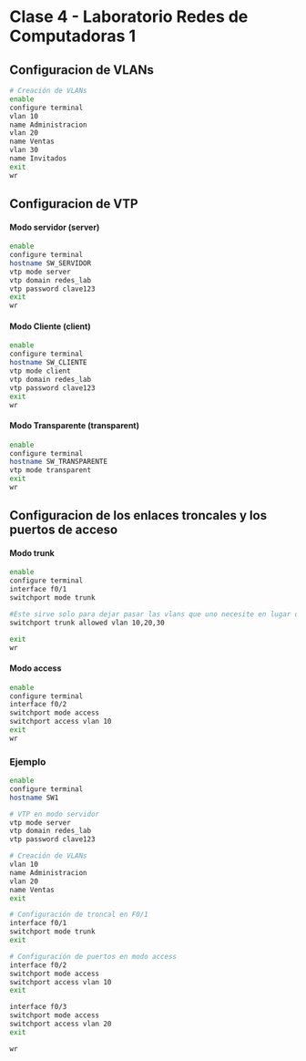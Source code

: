 # Clase 4 - Laboratorio Redes de Computadoras 1

## Configuracion de VLANs
```sh
# Creación de VLANs
enable
configure terminal
vlan 10
name Administracion
vlan 20
name Ventas
vlan 30
name Invitados
exit
wr
```

## Configuracion de VTP

#### Modo servidor (server)
```sh
enable
configure terminal
hostname SW_SERVIDOR
vtp mode server
vtp domain redes_lab
vtp password clave123
exit
wr

```

#### Modo Cliente (client)
```sh
enable
configure terminal
hostname SW_CLIENTE
vtp mode client
vtp domain redes_lab
vtp password clave123
exit
wr

```

#### Modo Transparente (transparent)
```sh
enable
configure terminal
hostname SW_TRANSPARENTE
vtp mode transparent
exit
wr

```

## Configuracion de los enlaces troncales y los puertos de acceso

#### Modo trunk
```sh
enable
configure terminal
interface f0/1
switchport mode trunk

#Este sirve solo para dejar pasar las vlans que uno necesite en lugar de propagar todas
switchport trunk allowed vlan 10,20,30

exit
wr

```

#### Modo access
```sh
enable
configure terminal
interface f0/2
switchport mode access
switchport access vlan 10
exit
wr

```

### Ejemplo 
```sh
enable
configure terminal
hostname SW1

# VTP en modo servidor
vtp mode server
vtp domain redes_lab
vtp password clave123

# Creación de VLANs
vlan 10
name Administracion
vlan 20
name Ventas
exit

# Configuración de troncal en F0/1
interface f0/1
switchport mode trunk
exit

# Configuración de puertos en modo access
interface f0/2
switchport mode access
switchport access vlan 10
exit

interface f0/3
switchport mode access
switchport access vlan 20
exit

wr

```